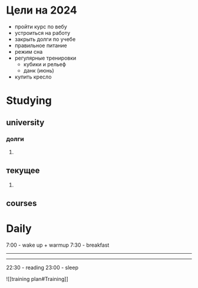 # Цели на 2024

- пройти курс по вебу
- устроиться на работу
- закрыть долги по учебе
- правильное питание
- режим сна
- регулярные тренировки
	- кубики и рельеф
	- данк (июнь)
- купить кресло


# Studying
## university
### долги
1. 

## текущее
1. 
## courses

# Daily
7:00 - wake up + warmup
7:30 - breakfast

---



---

22:30 - reading
23:00 - sleep

![[training plan#Training]]
